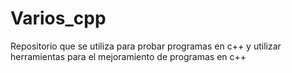 # Varios_cpp

Repositorio que se utiliza para probar programas en c++ y utilizar herramientas para el mejoramiento de programas en c++
